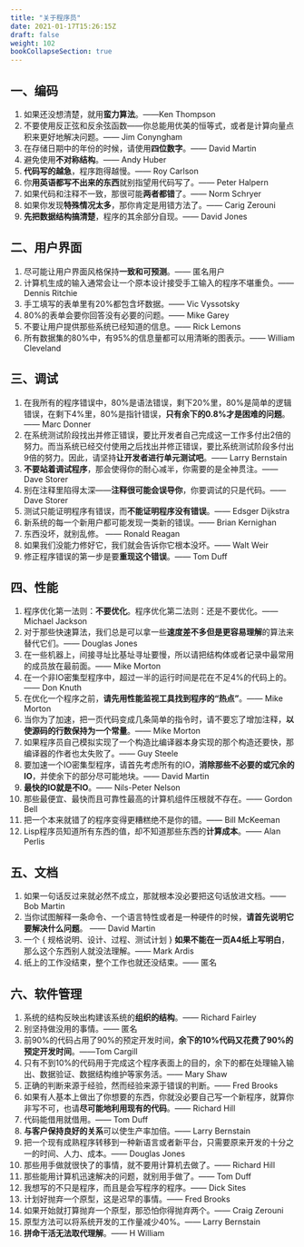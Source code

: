 ```yaml
---
title: "关于程序员"
date: 2021-01-17T15:26:15Z
draft: false
weight: 102
bookCollapseSection: true
---
```




## **一、编码**

1. 如果还没想清楚，就用**蛮力算法**。——Ken Thompson
2. 不要使用反正弦和反余弦函数——你总能用优美的恒等式，或者是计算向量点积来更好地解决问题。—— Jim Conyngham
3. 在存储日期中的年份的时候，请使用**四位数字**。—— David Martin
4. 避免使用**不对称结构**。—— Andy Huber
5. **代码写的越急**，程序跑得越慢。—— Roy Carlson
6. 你**用英语都写不出来的东西**就别指望用代码写了。—— Peter Halpern
7. 如果代码和注释不一致，那很可能**两者都错**了。—— Norm Schryer
8. 如果你发现**特殊情况太多**，那你肯定是用错方法了。—— Carig Zerouni
9. **先把数据结构搞清楚**，程序的其余部分自现。—— David Jones


## **二、用户界面**

1. 尽可能让用户界面风格保持**一致和可预测**。—— 匿名用户
2. 计算机生成的输入通常会让一个原本设计接受手工输入的程序不堪重负。—— Dennis Ritchie
3. 手工填写的表单里有20%都包含坏数据。—— Vic Vyssotsky
4. 80%的表单会要你回答没有必要的问题。—— Mike Garey
5. 不要让用户提供那些系统已经知道的信息。—— Rick Lemons
6. 所有数据集的80%中，有95%的信息量都可以用清晰的图表示。—— William Cleveland


##  **三、调试**

1. 在我所有的程序错误中，80%是语法错误，剩下20%里，80%是简单的逻辑错误，在剩下4%里，80%是指针错误，**只有余下的0.8%才是困难的问题**。—— Marc Donner
2. 在系统测试阶段找出并修正错误，要比开发者自己完成这一工作多付出2倍的努力。而当系统已经交付使用之后找出并修正错误，要比系统测试阶段多付出9倍的努力。因此，请坚持**让开发者进行单元测试吧**。—— Larry Bernstain
3. **不要站着调试程序**，那会使得你的耐心减半，你需要的是全神贯注。—— Dave Storer
4. 别在注释里陷得太深——**注释很可能会误导你**，你要调试的只是代码。—— Dave Storer
5. 测试只能证明程序有错误，而**不能证明程序没有错误**。—— Edsger Dijkstra
6. 新系统的每一个新用户都可能发现一类新的错误。—— Brian Kernighan
7. 东西没坏，就别乱修。 —— Ronald Reagan
8. 如果我们没能力修好它，我们就会告诉你它根本没坏。—— Walt Weir
9. 修正程序错误的第一步是要**重现这个错误**。—— Tom Duff


## **四、性能**

1. 程序优化第一法则：**不要优化**。程序优化第二法则：还是不要优化。—— Michael Jackson
2. 对于那些快速算法，我们总是可以拿一些**速度差不多但是更容易理解**的算法来替代它们。—— Douglas Jones
3. 在一些机器上，间接寻址比基址寻址要慢，所以请把结构体或者记录中最常用的成员放在最前面。—— Mike Morton
4. 在一个非IO密集型程序中，超过一半的运行时间是花在不足4%的代码上的。—— Don Knuth
5. 在优化一个程序之前，**请先用性能监视工具找到程序的“热点”**。—— Mike Morton
6. 当你为了加速，把一页代码变成几条简单的指令时，请不要忘了增加注释，**以使源码的行数保持为一个常量**。—— Mike Morton
7. 如果程序员自己模拟实现了一个构造比编译器本身实现的那个构造还要快，那编译器的作者也太失败了。—— Guy Steele
8. 要加速一个IO密集型程序，请首先考虑所有的IO，**消除那些不必要的或冗余的IO**，并使余下的部分尽可能地块。—— David Martin
9. **最快的IO就是不IO**。—— Nils-Peter Nelson
10. 那些最便宜、最快而且可靠性最高的计算机组件压根就不存在。—— Gordon Bell
11. 把一个本来就错了的程序变得更糟糕绝不是你的错。—— Bill McKeeman
12. Lisp程序员知道所有东西的值，却不知道那些东西的**计算成本**。—— Alan Perlis



## **五、文档**

1. 如果一句话反过来就必然不成立，那就根本没必要把这句话放进文档。—— Bob Martin
2. 当你试图解释一条命令、一个语言特性或者是一种硬件的时候，**请首先说明它要解决什么问题**。 —— David Martin
3. 一个 { 规格说明、设计、过程、测试计划 } **如果不能在一页A4纸上写明白**，那么这个东西别人就没法理解。—— Mark Ardis
4. 纸上的工作没结束，整个工作也就还没结束。—— 匿名


## 六、软件管理

1. 系统的结构反映出构建该系统的**组织的结构**。—— Richard Fairley
2. 别坚持做没用的事情。—— 匿名
3. 前90%的代码占用了90%的预定开发时间，**余下的10%代码又花费了90%的预定开发时间**。——Tom Cargill
4. 只有不到10%的代码用于完成这个程序表面上的目的，余下的都在处理输入输出、数据验证、数据结构维护等家务活。—— Mary Shaw
5. 正确的判断来源于经验，然而经验来源于错误的判断。—— Fred Brooks
6. 如果有人基本上做出了你想要的东西，你就没必要自己写一个新程序，就算你非写不可，也请**尽可能地利用现有的代码**。—— Richard Hill
7. 代码能借用就借用。—— Tom Duff
8. **与客户保持良好的关系**可以使生产率加倍。—— Larry Bernstain
9. 把一个现有成熟程序转移到一种新语言或者新平台，只需要原来开发的十分之一的时间、人力、成本。—— Douglas Jones
10. 那些用手做就很快了的事情，就不要用计算机去做了。—— Richard Hill
11. 那些能用计算机迅速解决的问题，就别用手做了。—— Tom Duff
12. 我想写的不只是程序，而且是会写程序的程序。—— Dick Sites
13. 计划好抛弃一个原型，这是迟早的事情。—— Fred Brooks
14. 如果开始就打算抛弃一个原型，那恐怕你得抛弃两个。—— Craig Zerouni
15. 原型方法可以将系统开发的工作量减少40%。—— Larry Bernstain
16. **拼命干活无法取代理解**。—— H William














